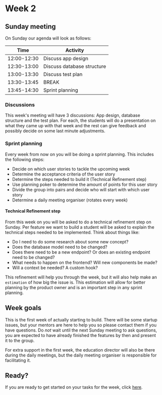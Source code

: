 # Week 2

## Sunday meeting

On Sunday our agenda will look as follows:

| Time        | Activity                   |
| ----------- | -------------------------- |
| 12:00-12:30 | Discuss app design         |
| 12:30-13:00 | Discuss database structure |
| 13:00-13:30 | Discuss test plan          |
| 13:30-13:45 | BREAK                      |
| 13:45-14:30 | Sprint planning            |

### Discussions

This week's meeting will have 3 discussions: App design, database structure and the test plan. For each, the students will do a presentation on what they came up with that week and the rest can give feedback and possibly decide on some last minute adjustments.

### Sprint planning

Every week from now on you will be doing a sprint planning. This includes the following steps:

- Decide on which user stories to tackle the upcoming week
- Determine the acceptance criteria of the user story
- Determine the steps needed to build it (Technical Refinement step)
- Use planning poker to determine the amount of points for this user story
- Divide the group into pairs and decide who will start with which user story
- Determine a daily meeting organiser (rotates every week)

#### Technical Refinement step

From this week on you will be asked to do a technical refinement step on Sunday. Per feature we want to build a student will be asked to explain the technical steps needed to be implemented. Think about things like:

- Do I need to do some research about some new concept?
- Does the database model need to be changed?
- Does there need to be a new endpoint? Or does an existing endpoint need to be changed?
- What needs to happen on the frontend? Will new components be made?
- Will a context be needed? A custom hook?

This refinement will help you through the week, but it will also help make an `estimation` of how big the issue is. This estimation will allow for better planning by the product owner and is an important step in any sprint planning.

## Week goals

This is the first week of actually starting to build. There will be some startup issues, but your mentors are here to help you so please contact them if you have questions. Do _not_ wait until the next Sunday meeting to ask questions, you are expected to have already finished the features by then and present it to the group.

For extra support in the first week, the education director will also be there during the daily meetings, but the daily meeting organiser is responsible for facilitating it.

## Ready?

If you are ready to get started on your tasks for the week, click [here](./MAKEME.md).
